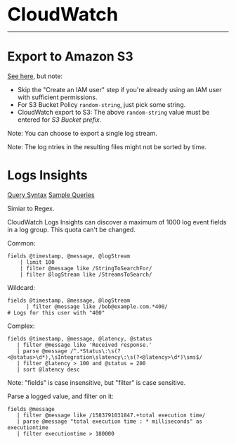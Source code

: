 **<span style="font-size:3em;color:black">CloudWatch</span>**
***

# Export to Amazon S3

[See here](https://docs.aws.amazon.com/AmazonCloudWatch/latest/logs/S3ExportTasksConsole.html), but note:
- Skip the "Create an IAM user" step if you're already using an IAM user with sufficient permissions.
- For S3 Bucket Policy ```random-string```, just pick some string.
- CloudWatch export to S3: The above ```random-string``` value must be entered for *S3 Bucket prefix*.

Note: You can choose to export a single log stream.

Note: The log ntries in the resulting files might not be sorted by time.

# Logs Insights
[Query Syntax](https://docs.aws.amazon.com/AmazonCloudWatch/latest/logs/CWL_QuerySyntax.html)
[Sample Queries](https://docs.aws.amazon.com/AmazonCloudWatch/latest/logs/CWL_QuerySyntax-examples.html)

Simiar to Regex.

CloudWatch Logs Insights can discover a maximum of 1000 log event fields in a log group. This quota can't be changed.   

Common:
```
fields @timestamp, @message, @logStream
    | limit 100
    | filter @message like /StringToSearchFor/
    | filter @logStream like /StreamsToSearch/
```

Wildcard:
```
fields @timestamp, @message, @logStream
      | filter @message like /bob@example.com.*400/
# Logs for this user with "400"
```

Complex:
```
fields @timestamp, @message, @latency, @status 
   | filter @message like 'Received response.'
   | parse @message /^.*Status\:\s(?<@status>\d*),\sIntegration\slatency\:\s(?<@latency>\d*)\sms$/
   | filter @latency > 100 and @status = 200
   | sort @latency desc
```

Note: "fields" is case insensitive, but "filter" is case sensitive.

Parse a logged value, and filter on it:
```
fields @message
   | filter @message like /1583791031847.+total execution time/
   | parse @message "total execution time : * milliseconds" as executiontime
   | filter executiontime > 180000
```